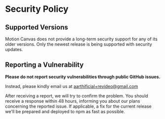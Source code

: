 # Security Policy

## Supported Versions

Motion Canvas does not provide a long-term security support for any of its older
versions. Only the newest release is being supported with security updates.

## Reporting a Vulnerability

**Please do not report security vulnerabilities through public GitHub issues.**

Instead, please kindly email us at
[aarthificial+revideo@gmail.com](mailto:aarthificial+revideo@gmail.com)

After receiving a report, we will try to confirm the problem. You should receive
a response within 48 hours, informing you about our plans concerning the
reported issue. If applicable, a fix for the current release we'll be prepared
and deployed to npm as fast as possible.
